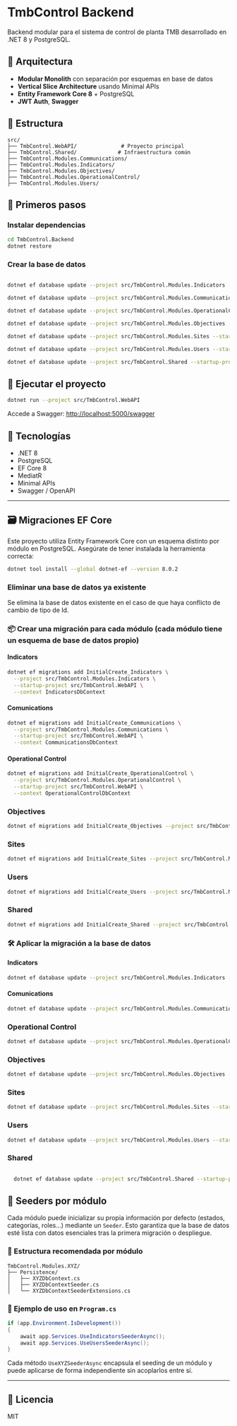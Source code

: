 # TmbControl Backend

Backend modular para el sistema de control de planta TMB desarrollado en .NET 8 y PostgreSQL.

## 🧱 Arquitectura

- **Modular Monolith** con separación por esquemas en base de datos
- **Vertical Slice Architecture** usando Minimal APIs
- **Entity Framework Core 8** + PostgreSQL
- **JWT Auth**, **Swagger**

## 📂 Estructura

```
src/
├── TmbControl.WebAPI/              # Proyecto principal
├── TmbControl.Shared/             # Infraestructura común
├── TmbControl.Modules.Communications/
├── TmbControl.Modules.Indicators/
├── TmbControl.Modules.Objectives/
├── TmbControl.Modules.OperationalControl/
├── TmbControl.Modules.Users/
```

## 🧪 Primeros pasos

### Instalar dependencias

```bash
cd TmbControl.Backend
dotnet restore
```

### Crear la base de datos

```bash

dotnet ef database update --project src/TmbControl.Modules.Indicators --startup-project src/TmbControl.WebAPI --context IndicatorsDbContext

dotnet ef database update --project src/TmbControl.Modules.Communications --startup-project src/TmbControl.WebAPI --context CommunicationsDbContext

dotnet ef database update --project src/TmbControl.Modules.OperationalControl --startup-project src/TmbControl.WebAPI --context OperationalControlDbContext

dotnet ef database update --project src/TmbControl.Modules.Objectives --startup-project src/TmbControl.WebAPI --context ObjectivesDbContext

dotnet ef database update --project src/TmbControl.Modules.Sites --startup-project src/TmbControl.WebAPI --context SitesDbContext

dotnet ef database update --project src/TmbControl.Modules.Users --startup-project src/TmbControl.WebAPI --context UsersDbContext

dotnet ef database update --project src/TmbControl.Shared --startup-project src/TmbControl.WebAPI --context SharedDbContext


```

## 🚀 Ejecutar el proyecto

```bash
dotnet run --project src/TmbControl.WebAPI
```

Accede a Swagger: [http://localhost:5000/swagger](http://localhost:5000/swagger)

## 🧰 Tecnologías

- .NET 8
- PostgreSQL
- EF Core 8
- MediatR
- Minimal APIs
- Swagger / OpenAPI


---

## 🗃️ Migraciones EF Core

Este proyecto utiliza Entity Framework Core con un esquema distinto por módulo en PostgreSQL. Asegúrate de tener instalada la herramienta correcta:

```bash
dotnet tool install --global dotnet-ef --version 8.0.2
```

### Eliminar una base de datos ya existente

Se elimina la base de datos existente en el caso de que haya conflicto de cambio de tipo de Id.


### 📦 Crear una migración para cada módulo (cada módulo tiene un esquema de base de datos propio)

#### Indicators

```bash
dotnet ef migrations add InitialCreate_Indicators \
  --project src/TmbControl.Modules.Indicators \
  --startup-project src/TmbControl.WebAPI \
  --context IndicatorsDbContext
```

#### Comunications
```bash
dotnet ef migrations add InitialCreate_Communications \
  --project src/TmbControl.Modules.Communications \
  --startup-project src/TmbControl.WebAPI \
  --context CommunicationsDbContext
```

#### Operational Control
```bash
dotnet ef migrations add InitialCreate_OperationalControl \
  --project src/TmbControl.Modules.OperationalControl \
  --startup-project src/TmbControl.WebAPI \
  --context OperationalControlDbContext
```

### Objectives
```bash
dotnet ef migrations add InitialCreate_Objectives --project src/TmbControl.Modules.Objectives --startup-project src/TmbControl.WebAPI --context ObjectivesDbContext
```

### Sites
```bash
dotnet ef migrations add InitialCreate_Sites --project src/TmbControl.Modules.Sites --startup-project src/TmbControl.WebAPI --context SitesDbContext
```

### Users
```bash
dotnet ef migrations add InitialCreate_Users --project src/TmbControl.Modules.Users --startup-project src/TmbControl.WebAPI --context UsersDbContext
```

### Shared
```bash
dotnet ef migrations add InitialCreate_Shared --project src/TmbControl.Shared --startup-project src/TmbControl.WebAPI --context SharedDbContext
```

### 🛠️ Aplicar la migración a la base de datos

#### Indicators

```bash
dotnet ef database update --project src/TmbControl.Modules.Indicators --startup-project src/TmbControl.WebAPI --context IndicatorsDbContext
```

#### Comunications
```bash
dotnet ef database update --project src/TmbControl.Modules.Communications --startup-project src/TmbControl.WebAPI --context CommunicationsDbContext
```

### Operational Control
```bash
dotnet ef database update --project src/TmbControl.Modules.OperationalControl --startup-project src/TmbControl.WebAPI --context OperationalControlDbContext

```

### Objectives
```bash
dotnet ef database update --project src/TmbControl.Modules.Objectives --startup-project src/TmbControl.WebAPI --context ObjectivesDbContext
```

### Sites
```bash
dotnet ef database update --project src/TmbControl.Modules.Sites --startup-project src/TmbControl.WebAPI --context SitesDbContext
```

### Users
```bash
dotnet ef database update --project src/TmbControl.Modules.Users --startup-project src/TmbControl.WebAPI --context UsersDbContext
```

### Shared
```bash

  dotnet ef database update --project src/TmbControl.Shared --startup-project src/TmbControl.WebAPI --context SharedDbContext
```

## 🌱 Seeders por módulo

Cada módulo puede inicializar su propia información por defecto (estados, categorías, roles...) mediante un `Seeder`. Esto garantiza que la base de datos esté lista con datos esenciales tras la primera migración o despliegue.

### 📂 Estructura recomendada por módulo

```
TmbControl.Modules.XYZ/
├── Persistence/
│   ├── XYZDbContext.cs
│   ├── XYZDbContextSeeder.cs
│   └── XYZDbContextSeederExtensions.cs
```

### 🧱 Ejemplo de uso en `Program.cs`

```csharp
if (app.Environment.IsDevelopment())
{
    await app.Services.UseIndicatorsSeederAsync();
    await app.Services.UseUsersSeederAsync();
}
```

Cada método `UseXYZSeederAsync` encapsula el seeding de un módulo y puede aplicarse de forma independiente sin acoplarlos entre sí.

---

## 📜 Licencia

MIT